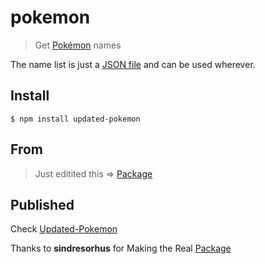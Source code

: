 # pokemon

> Get [Pokémon](https://en.wikipedia.org/wiki/Pok%C3%A9mon) names

The name list is just a [JSON file](data/en.json) and can be used wherever.

## Install

```
$ npm install updated-pokemon
```
## From
> Just editited this => [Package](https://www.npmjs.com/package/pokemon)

## Published 
Check [Updated-Pokemon](https://www.npmjs.com/package/updated-pokemon)

Thanks to **sindresorhus** for Making the Real [Package](https://www.npmjs.com/package/pokemon)
